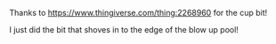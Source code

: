 Thanks to https://www.thingiverse.com/thing:2268960 for the cup bit! 

I just did the bit that shoves in to the edge of the blow up pool!